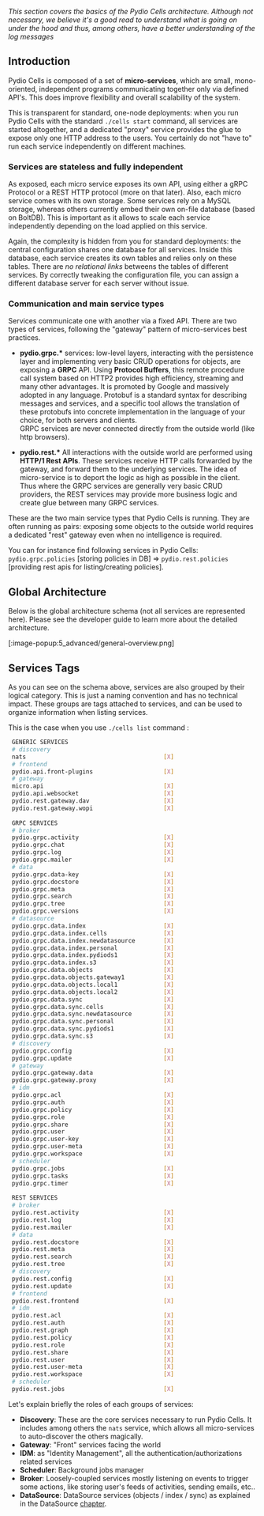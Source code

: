 _This section covers the basics of the Pydio Cells architecture. Although not necessary, we believe it's a good read to understand what is going on under the hood and thus, among others, have a better understanding of the log messages_

## Introduction

Pydio Cells is composed of a set of **micro-services**, which are small, mono-oriented, independent programs communicating together only via defined API's. This does improve flexibility and overall scalability of the system.

This is transparent for standard, one-node deployments: when you run Pydio Cells with the standard `./cells start` command, all services are started altogether, and a dedicated "proxy" service provides the glue to expose only one HTTP address to the users. You certainly do not "have to" run each service independently on different machines. 

### Services are stateless and fully independent

As exposed, each micro service exposes its own API, using either a gRPC Protocol or a REST HTTP protocol (more on that later). Also, each micro service comes with its own storage. Some services rely on a MySQL storage, whereas others currently embed their own on-file database (based on BoltDB). This is important as it allows to scale each service independently depending on the load applied on this service. 

Again, the complexity is hidden from you for standard deployments: the central configuration shares one database for all services. Inside this database, each service creates its own tables and relies only on these tables. There are *no relational links* betweens the tables of different services. By correctly tweaking the configuration file, you can assign a different database server for each server without issue.

### Communication and main service types

Services communicate one with another via a fixed API. There are two types of services, following the "gateway" pattern of micro-services best practices.

- __pydio.grpc.*__ services: low-level layers, interacting with the persistence layer and implementing very basic CRUD operations for objects, are exposing a **GRPC** API. Using **Protocol Buffers**, this remote procedure call system based on HTTP2 provides high efficiency, streaming and many other advantages. It is promoted by Google and massively adopted in any language. Protobuf is a standard syntax for describing messages and services, and a specific tool allows the translation of these protobufs into concrete implementation in the language of your choice, for both servers and clients.  
GRPC services are never connected directly from the outside world (like http browsers).

- __pydio.rest.*__ All interactions with the outside world are performed using **HTTP/1 Rest APIs**. These services receive HTTP calls forwarded by the gateway, and forward them to the underlying services. The idea of micro-service is to deport the logic as high as possible in the client. Thus where the GRPC services are generally very basic CRUD providers, the REST services may provide more business logic and create glue between many GRPC services.  

These are the two main service types that Pydio Cells is running. They are often running as pairs: exposing some objects to the outside world requires a dedicated "rest" gateway even when no intelligence is required. 

You can for instance find following services in Pydio Cells:  
`pydio.grpc.policies` [storing policies in DB]  => `pydio.rest.policies` [providing rest apis for listing/creating policies].

## Global Architecture

Below is the global architecture schema (not all services are represented here). Please see the developer guide to learn more about the detailed architecture.

[:image-popup:5_advanced/general-overview.png]

## Services Tags

As you can see on the schema above, services are also grouped by their logical category. This is just a naming convention and has no technical impact. These groups are tags attached to services, and can be used to organize information when listing services. 

This is the case when you use `./cells list` command :

```sh
 GENERIC SERVICES                                      
 # discovery                                           
 nats                                       [X]        
 # frontend                                            
 pydio.api.front-plugins                    [X]        
 # gateway                                             
 micro.api                                  [X]        
 pydio.api.websocket                        [X]        
 pydio.rest.gateway.dav                     [X]        
 pydio.rest.gateway.wopi                    [X]        
                                                       
 GRPC SERVICES                                         
 # broker                                              
 pydio.grpc.activity                        [X]        
 pydio.grpc.chat                            [X]        
 pydio.grpc.log                             [X]        
 pydio.grpc.mailer                          [X]        
 # data                                                
 pydio.grpc.data-key                        [X]        
 pydio.grpc.docstore                        [X]        
 pydio.grpc.meta                            [X]        
 pydio.grpc.search                          [X]        
 pydio.grpc.tree                            [X]        
 pydio.grpc.versions                        [X]        
 # datasource                                          
 pydio.grpc.data.index                      [X]        
 pydio.grpc.data.index.cells                [X]        
 pydio.grpc.data.index.newdatasource        [X]        
 pydio.grpc.data.index.personal             [X]        
 pydio.grpc.data.index.pydiods1             [X]        
 pydio.grpc.data.index.s3                   [X]        
 pydio.grpc.data.objects                    [X]        
 pydio.grpc.data.objects.gateway1           [X]        
 pydio.grpc.data.objects.local1             [X]        
 pydio.grpc.data.objects.local2             [X]        
 pydio.grpc.data.sync                       [X]        
 pydio.grpc.data.sync.cells                 [X]        
 pydio.grpc.data.sync.newdatasource         [X]        
 pydio.grpc.data.sync.personal              [X]        
 pydio.grpc.data.sync.pydiods1              [X]        
 pydio.grpc.data.sync.s3                    [X]        
 # discovery                                           
 pydio.grpc.config                          [X]        
 pydio.grpc.update                          [X]        
 # gateway                                             
 pydio.grpc.gateway.data                    [X]        
 pydio.grpc.gateway.proxy                   [X]        
 # idm                                                 
 pydio.grpc.acl                             [X]        
 pydio.grpc.auth                            [X]        
 pydio.grpc.policy                          [X]        
 pydio.grpc.role                            [X]        
 pydio.grpc.share                           [X]        
 pydio.grpc.user                            [X]        
 pydio.grpc.user-key                        [X]        
 pydio.grpc.user-meta                       [X]        
 pydio.grpc.workspace                       [X]        
 # scheduler                                           
 pydio.grpc.jobs                            [X]        
 pydio.grpc.tasks                           [X]        
 pydio.grpc.timer                           [X]        
                                                       
 REST SERVICES                                         
 # broker                                              
 pydio.rest.activity                        [X]        
 pydio.rest.log                             [X]        
 pydio.rest.mailer                          [X]        
 # data                                                
 pydio.rest.docstore                        [X]        
 pydio.rest.meta                            [X]        
 pydio.rest.search                          [X]        
 pydio.rest.tree                            [X]        
 # discovery                                           
 pydio.rest.config                          [X]        
 pydio.rest.update                          [X]        
 # frontend                                            
 pydio.rest.frontend                        [X]        
 # idm                                                 
 pydio.rest.acl                             [X]        
 pydio.rest.auth                            [X]        
 pydio.rest.graph                           [X]        
 pydio.rest.policy                          [X]        
 pydio.rest.role                            [X]        
 pydio.rest.share                           [X]        
 pydio.rest.user                            [X]        
 pydio.rest.user-meta                       [X]        
 pydio.rest.workspace                       [X]        
 # scheduler                                           
 pydio.rest.jobs                            [X]        
```

Let's explain briefly the roles of each groups of services:

- **Discovery**:  These are the core services necessary to run Pydio Cells. It includes among others the `nats` service, which allows all micro-services to auto-discover the others magically.
- **Gateway**: "Front" services facing the world
- **IDM**: as "Identity Management", all the authentication/authorizations related services
- **Scheduler**: Background jobs manager
- **Broker**: Loosely-coupled services mostly listening on events to trigger some actions, like storing user's feeds of activities, sending emails, etc..
- **DataSource**: DataSource services (objects / index / sync) as explained in the DataSource [chapter](/en/docs/cells/v1/understanding-datasources).
